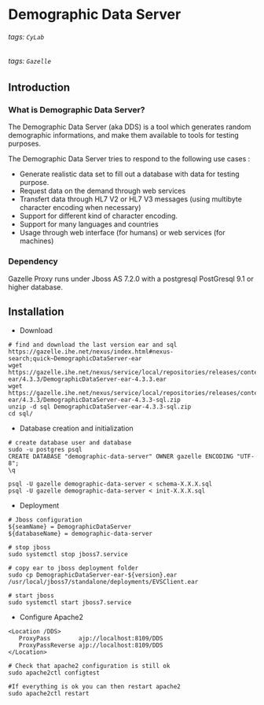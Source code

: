 # Demographic Data Server
###### tags: `CyLab`
###### tags: `Gazelle`

## Introduction
### What is Demographic Data Server?
The Demographic Data Server (aka DDS) is a tool which generates random demographic informations, and make them available to tools for testing purposes.

The Demographic Data Server tries to respond to the following use cases : 

* Generate realistic data set to fill out a database with data for testing purpose. 
* Request data on the demand through web services
* Transfert data through HL7 V2 or HL7 V3 messages (using multibyte character encoding when necessary)
* Support for different kind of character encoding. 
* Support for many languages and countries
* Usage through web interface (for humans) or web services (for machines)

### Dependency
Gazelle Proxy runs under Jboss AS 7.2.0 with a postgresql PostGresql 9.1 or higher database. 

## Installation
* Download
```
# find and download the last version ear and sql https://gazelle.ihe.net/nexus/index.html#nexus-search;quick~DemographicDataServer-ear
wget https://gazelle.ihe.net/nexus/service/local/repositories/releases/content/net/ihe/gazelle/maven/DemographicDataServer-ear/4.3.3/DemographicDataServer-ear-4.3.3.ear
wget https://gazelle.ihe.net/nexus/service/local/repositories/releases/content/net/ihe/gazelle/maven/DemographicDataServer-ear/4.3.3/DemographicDataServer-ear-4.3.3-sql.zip
unzip -d sql DemographicDataServer-ear-4.3.3-sql.zip
cd sql/
```

* Database creation and initialization
```
# create database user and database
sudo -u postgres psql
CREATE DATABASE "demographic-data-server" OWNER gazelle ENCODING "UTF-8";
\q

psql -U gazelle demographic-data-server < schema-X.X.X.sql
psql -U gazelle demographic-data-server < init-X.X.X.sql
```

* Deployment
```
# Jboss configuration
${seamName} = DemographicDataServer
${databaseName} = demographic-data-server

# stop jboss
sudo systemctl stop jboss7.service

# copy ear to jboss deployment folder
sudo cp DemographicDataServer-ear-${version}.ear /usr/local/jboss7/standalone/deployments/EVSClient.ear

# start jboss
sudo systemctl start jboss7.service
```

* Configure Apache2
```
<Location /DDS>
   ProxyPass        ajp://localhost:8109/DDS
   ProxyPassReverse ajp://localhost:8109/DDS
</Location>
 
# Check that apache2 configuration is still ok
sudo apache2ctl configtest

#If everything is ok you can then restart apache2
sudo apache2ctl restart
```